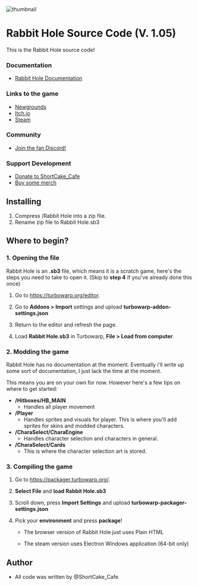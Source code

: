 ![thumbnail](https://github.com/Shortcake-Cafe/Rabbit-Hole/assets/165345800/c2f58e0e-b41f-40c7-8574-f5723cca1115)

# Rabbit Hole Source Code (V. 1.05)
This is the Rabbit Hole source code!

### Documentation
- [Rabbit Hole Documentation](https://shortcake-cafe.github.io/Rabbit-Hole-Doc/ext/introduction)

### Links to the game
- [Newgrounds](https://www.newgrounds.com/portal/view/920158)
- [Itch.io](https://shortcake-cafe.itch.io/rabbit-hole)
- [Steam](https://store.steampowered.com/app/2831340/Rabbit_Hole/)

### Community
- [Join the fan Discord!](https://discord.gg/2Kwpd3Mtg6)

### Support Development
- [Donate to ShortCake_Cafe](https://ko-fi.com/shortcakecafe)
- [Buy some merch](www.redbubble.com/en/people/shortcakestudio/shop?artistUserName=ShortCakeStudio&collections=3929788)
## Installing
1. Compress /Rabbit Hole into a zip file.
2. Rename zip file to Rabbit Hole.sb3

## Where to begin?

### 1. Opening the file
Rabbit Hole is an **.sb3** file, which means it is a scratch game, here's the steps you need to take to open it. 
(Skip to **step 4** if you've already done this once)

1. Go to https://turbowarp.org/editor.

2. Go to **Addons > Import** settings and upload **turbowarp-addon-settings.json**

3. Return to the editor and refresh the page.

4. Load **Rabbit Hole.sb3** in Turbowarp, **File > Load from computer**.

### 2. Modding the game
Rabbit Hole has no documentation at the moment. Eventually i'll write up some sort of documentation, I just lack the time at the moment.

This means you are on your own for now. However here's a few tips on where to get started:

- **/Hitboxes/HB_MAIN**
   - Handles all player movement
- **/Player**
   - Handles sprites and visuals for player. This is where you'll add sprites for skins and modded characters.
- **/CharaSelect/CharaEngine**
   - Handles character selection and characters in general.
- **/CharaSelect/Cards**
   - This is where the character selection art is stored.

### 3. Compiling the game
1. Go to https://packager.turbowarp.org/.

2. **Select File** and **load Rabbit Hole.sb3**

3. Scroll down, press **Import Settings** and upload **turbowarp-packager-settings.json**

4. Pick your **environment** and press **package**!

   - The browser version of Rabbit Hole just uses Plain HTML

   - The steam version uses Electron Windows application (64-bit only)

## Author
- All code was written by @ShortCake_Cafe
